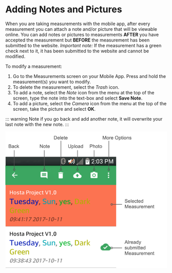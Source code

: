 # Adding Notes and Pictures

When you are taking measurements with the mobile app, after every measurement you can attach a note and/or picture that will be viewable online. You can add notes or pictures to measurements **AFTER** you have accepted the measurement but **BEFORE** the measurement has been submitted to the website. *Important note:* If the measurement has a green check next to it, it has been submitted to the website and cannot be modified.

To modify a measurement:

1. Go to the Measurements screen on your Mobile App. Press and hold the measurement(s) you want to modify.
2. To delete the measurement, select the *Trash* icon.
3. To add a note, select the *Note* icon from the menu at the top of the screen, type the note into the text-box and select **Save Note**.
4. To add a picture, select the *Camera* icon from the menu at the top of the screen, take the picture and select **OK**.

::: warning Note
if you go back and add another note, it will overwrite your last note with the new note.
:::

![Adding Mobile Notes and Pictures](./images/android-add-note.png)
